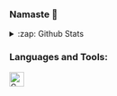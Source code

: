 
### Namaste 🙏

<details>
  <summary>:zap: Github Stats</summary>

  <img align="left" alt="pishere's Github Stats" src="https://github-readme-stats.vercel.app/api?username=pishere&show_icons=true&theme=vue" />

</details>

### Languages and Tools:

<img align="left" alt="C" width="26px" src="https://github.com/pishere/pishere/blob/master/c.png" />

